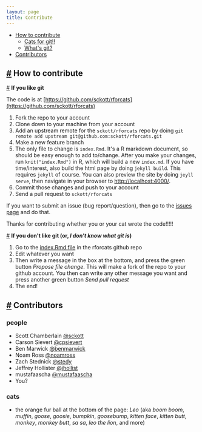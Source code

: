 ```yaml
---
layout: page
title: Contribute
---
```


* [How to contribute](#howcontrib)
    * [Cats for git!!](#git)
    * [What's git?](#nogit)
* [Contributors](#contributors)

## <a href="#howcontrib" name="howcontrib"/>#</a> How to contribute

<a href="#git" name="git"/>#</a> __If you like git__

The code is at [https://github.com/sckott/rforcats](https://github.com/sckott/rforcats)

1. Fork the repo to your account
2. Clone down to your machine from your account
3. Add an upstream remote for the `sckott/rforcats` repo by doing `git remote add upstream git@github.com:sckott/rforcats.git`
4. Make a new feature branch
5. The only file to change is `index.Rmd`. It's a R markdown document, so should be easy enough to add to/change. After you make your changes, run `knit("index.Rmd")` in R, which will build a new `index.md`. If you have time/interest, also build the html page by doing `jekyll build`. This requires `jekyll` of course. You can also preview the site by doing `jeyll serve`, then navigate in your browser to [http://localhost:4000/](http://localhost:4000/).  
6. Commit those changes and push to your account
7. Send a pull request to `sckott/rforcats`

If you want to submit an issue (bug report/question), then go to the [issues page](https://github.com/sckott/rforcats/issues?state=open) and do that.

Thanks for contributing whether you or your cat wrote the code!!!!!

<a href="#nogit" name="nogit"/>#</a> __If you don't like git (or, _I don't know what git is_)__

1. Go to the [index.Rmd file](https://github.com/sckott/rforcats/blob/gh-pages/index.Rmd) in the rforcats github repo
2. Edit whatever you want
3. Then write a message in the box at the bottom, and press the green button _Propose file change_. This will make a fork of the repo to your github account. You then can write any other message you want and press another green button _Send pull request_
4. The end!

## <a href="#contributors" name="contributors"/>#</a> Contributors

### people

* Scott Chamberlain [@sckott](https://github.com/sckott)
* Carson Sievert [@cpsievert](https://github.com/cpsievert)
* Ben Marwick [@benmarwick](https://github.com/benmarwick)
* Noam Ross [@noamross](https://github.com/noamross)
* Zach Stednick [@stedy](https://github.com/stedy)
* Jeffrey Hollister [@jhollist](https://github.com/jhollist)
* mustafaascha [@mustafaascha](https://github.com/mustafaascha)
* You?

### cats

* the orange fur ball at the bottom of the page: _Leo_ (aka _boom boom_, _muffin_, _goose_, _goosie_, _bumpkin_, _goosebump_, _kitten face_, _kitten butt_, _monkey_, _monkey butt_, _sa sa_, _leo the lion_, and more)
